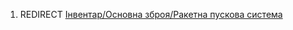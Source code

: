 1.  REDIRECT [Інвентар/Основна зброя/Ракетна пускова
    система](Інвентар/Основна_зброя/Ракетна_пускова_система "wikilink")